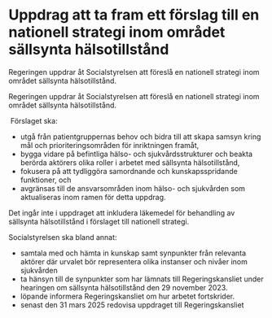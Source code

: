 # Uppdrag att ta fram ett förslag till en nationell strategi inom området sällsynta hälsotillstånd

Regeringen uppdrar åt Socialstyrelsen att föreslå en nationell strategi inom området sällsynta hälsotillstånd.

Regeringen uppdrar åt Socialstyrelsen att föreslå en nationell strategi inom området sällsynta hälsotillstånd.

 Förslaget ska:

* utgå från patientgruppernas behov och bidra till att skapa samsyn kring mål och prioriteringsområden för inriktningen framåt,
* bygga vidare på befintliga hälso- och sjukvårdsstrukturer och beakta berörda aktörers olika roller i arbetet med sällsynta hälsotillstånd,
* fokusera på att tydliggöra samordnande och kunskapsspridande funktioner, och
* avgränsas till de ansvarsområden inom hälso- och sjukvården som aktualiseras inom ramen för detta uppdrag.

Det ingår inte i uppdraget att inkludera läkemedel för behandling av sällsynta hälsotillstånd i förslaget till nationell strategi.

Socialstyrelsen ska bland annat:

* samtala med och hämta in kunskap samt synpunkter från relevanta aktörer där urvalet bör representera olika instanser och nivåer inom sjukvården
* ta hänsyn till de synpunkter som har lämnats till Regeringskansliet under hearingen om sällsynta hälsotillstånd den 29 november 2023.
* löpande informera Regeringskansliet om hur arbetet fortskrider.
* senast den 31 mars 2025 redovisa uppdraget till Regeringskansliet
